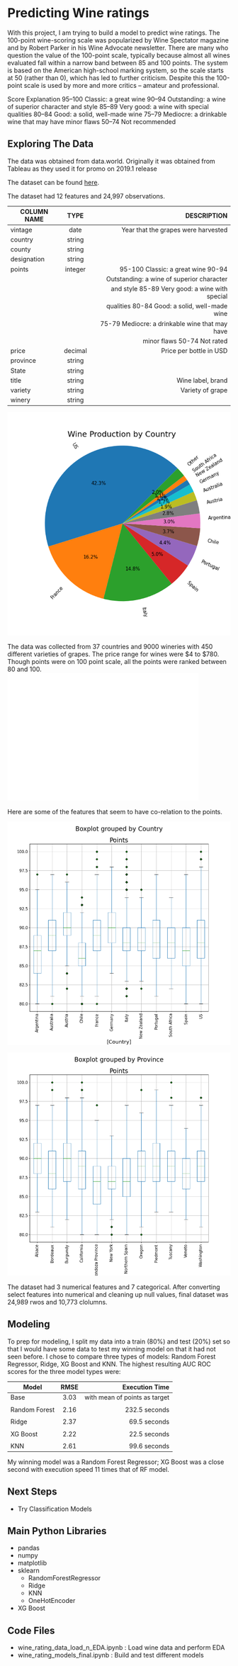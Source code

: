 # Predicting Wine ratings

With this project, I am trying to build a model to predict wine ratings. The 100-point wine-scoring scale was popularized by Wine Spectator magazine and by Robert Parker in his Wine Advocate newsletter. There are many who question the value of the 100-point scale, typically because almost all wines evaluated fall within a narrow band between 85 and 100 points. The system is based on the American high-school marking system, so the scale starts at 50 (rather than 0), which has led to further criticism. Despite this the 100-point scale is used by more and more critics – amateur and professional.

Score	Explanation
95–100	Classic: a great wine
90–94	Outstanding: a wine of superior character and style
85–89	Very good: a wine with special qualities
80–84	Good: a solid, well-made wine
75–79	Mediocre: a drinkable wine that may have minor flaws
50–74	Not recommended


## Exploring The Data

The data was obtained from data.world. Originally it was obtained from Tableau as they used it for promo on 2019.1 release

The dataset can be found [here](https://data.world/markpowell/global-wine-points).

The dataset had 12 features and 24,997 observations. 


| COLUMN NAME   | TYPE          | DESCRIPTION                                    |
| ------------- |:-------------:| ----------------------------------------------:|
| vintage       | date          | Year that the grapes were harvested            |
| country       | string        |                                                |
| county        | string        |                                                |
| designation   | string        |                                                |
| points        | integer       | 95-100 Classic: a great wine 90-94             |
|               |               | Outstanding: a wine of superior character      |
|               |               | and style 85-89 Very good: a wine with special |
|               |               | qualities 80-84 Good: a solid, well-made wine  |
|               |               | 75-79 Mediocre: a drinkable wine that may have |
|               |               | minor flaws 50-74 Not rated                    |
| price         | decimal       | Price per bottle in USD                        |
| province      | string        |                                                |
| State         | string        |                                                |
| title         | string        | Wine label, brand                              |
| variety       | string        | Variety of grape                               |
| winery        | string        |                                                |

![](images/wine_production_country.png)

The data was collected from 37 countries and 9000 wineries with 450 different varieties of grapes. The price range for wines were $4 to $780. Though points were on 100 point scale, all the points were ranked between 80 and 100.  
![](images/priceVspoints.png)

Here are some of the features that seem to have co-relation to the points. 

![](images/box_country_points.png)

![](images/box_province_points.png)

The dataset had 3 numerical features and 7 categorical. After converting select features into numerical and cleaning up null values, final dataset was 24,989 rwos and 10,773 clolumns.

## Modeling

To prep for modeling, I split my data into a train (80%) and test (20%) set so that I would have some data to test my winning model on that it had not seen before. I chose to compare three types of models: Random Forest Regressor, Ridge, XG Boost and KNN. 
The highest resulting AUC ROC scores for the three model types were:

| Model         | RMSE          | Execution Time                   |
| ------------- |:-------------:| --------------------------------:|
| Base          | 3.03          | with mean of points as target    |
|               |               |                                  |
| Random Forest | 2.16          | 232.5 seconds                    |
|               |               |                                  |
| Ridge         | 2.37          | 69.5 seconds                     |
|               |               |                                  |
| XG Boost      | 2.22          | 22.5 seconds                     |
|               |               |                                  |
| KNN           | 2.61          | 99.6 seconds                     |

My winning model was a Random Forest Regressor; XG Boost was a close second with execution speed 11 times that of RF model.  

## Next Steps

- Try Classification Models

## Main Python Libraries

- pandas
- numpy
- matplotlib
- sklearn
  - RandomForestRegressor
  - Ridge
  - KNN
  - OneHotEncoder
- XG Boost


## Code Files

- wine_rating_data_load_n_EDA.ipynb : Load wine data and perform EDA
- wine_rating_models_final.ipynb : Build and test different models
